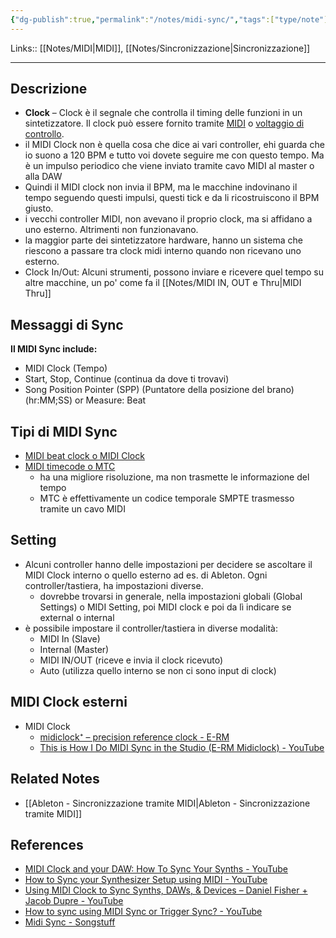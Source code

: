 ```yaml
---
{"dg-publish":true,"permalink":"/notes/midi-sync/","tags":["type/note"]}
---
```


Links:: [[Notes/MIDI\|MIDI]], [[Notes/Sincronizzazione\|Sincronizzazione]]

---

## Descrizione

- **Clock** – Clock è il segnale che controlla il timing delle funzioni in un sintetizzatore. Il clock può essere fornito tramite [MIDI](https://blog.landr.com/synth-terms/#MIDI) o [voltaggio di controllo](https://blog.landr.com/synth-terms/#control-voltage).
- il MIDI Clock non è quella cosa che dice ai vari controller, ehi guarda che io suono a 120 BPM e tutto voi dovete seguire me con questo tempo. Ma è un impulso periodico che viene inviato tramite cavo MIDI al master o alla DAW
- Quindi il MIDI clock non invia il BPM, ma le macchine indovinano il tempo seguendo questi impulsi, questi tick e da li ricostruiscono il BPM giusto. 
- i vecchi controller MIDI, non avevano il proprio clock, ma si affidano a uno esterno. Altrimenti non funzionavano. 
- la maggior parte dei sintetizzatore hardware, hanno un sistema che riescono a passare tra clock midi interno quando non ricevano uno esterno.
- Clock In/Out: Alcuni strumenti, possono inviare e ricevere quel tempo su altre macchine, un po' come fa il [[Notes/MIDI IN, OUT e Thru\|MIDI Thru]]




## Messaggi di Sync 

**Il MIDI Sync include:**
- MIDI Clock (Tempo)
- Start, Stop, Continue (continua da dove ti trovavi)
- Song Position Pointer (SPP) (Puntatore della posizione del brano) (hr:MM;SS) or Measure: Beat

## Tipi di MIDI Sync

- [MIDI beat clock o MIDI Clock](https://en.wikipedia.org/wiki/MIDI_beat_clock)
- [MIDI timecode o MTC](https://en.wikipedia.org/wiki/MIDI_timecode)
	- ha una migliore risoluzione, ma non trasmette le informazione del tempo
	- MTC è effettivamente un codice temporale SMPTE trasmesso tramite un cavo MIDI


## Setting

- Alcuni controller hanno delle impostazioni per decidere se ascoltare il MIDI Clock interno o quello esterno ad es. di Ableton. Ogni controller/tastiera, ha impostazioni diverse. 
	- dovrebbe trovarsi in generale, nella impostazioni globali (Global Settings) o MIDI Setting, poi MIDI clock e poi da lì indicare se external o internal
- è possibile impostare il controller/tastiera in diverse modalità:
	- MIDI In (Slave)
	- Internal (Master)
	- MIDI IN/OUT (riceve e invia il clock ricevuto)
	- Auto (utilizza quello interno se non ci sono input di clock)


## MIDI Clock esterni

- MIDI Clock
	- [midiclock⁺ – precision reference clock - E-RM](https://www.e-rm.de/midiclock/)
	- [This is How I Do MIDI Sync in the Studio (E-RM Midiclock) - YouTube](https://www.youtube.com/watch?v=c9SPRVWVShM)




## Related Notes

- [[Ableton - Sincronizzazione tramite MIDI\|Ableton - Sincronizzazione tramite MIDI]]



## References

- [MIDI Clock and your DAW: How To Sync Your Synths - YouTube](https://www.youtube.com/watch?v=EjrvApZgMZo)
- [How to Sync your Synthesizer Setup using MIDI - YouTube](https://www.youtube.com/watch?v=v4ZeXXpRC0Q)
- [Using MIDI Clock to Sync Synths, DAWs, & Devices – Daniel Fisher + Jacob Dupre - YouTube](https://www.youtube.com/watch?v=kurOg6Fij-s)
- [How to sync using MIDI Sync or Trigger Sync? - YouTube](https://www.youtube.com/watch?v=0_TxXDjn5wY)
- [Midi Sync - Songstuff](https://www.songstuff.com/recording/article/midi_sync/)



